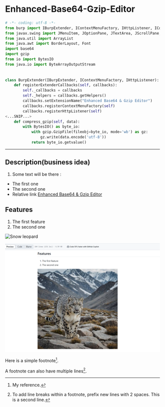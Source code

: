# Enhanced-Base64-Gzip-Editor

```python
# -*- coding: utf-8 -*-
from burp import IBurpExtender, IContextMenuFactory, IHttpListener, IContextMenuInvocation
from javax.swing import JMenuItem, JOptionPane, JTextArea, JScrollPane, JButton, JPanel, JDialog
from java.util import ArrayList
from java.awt import BorderLayout, Font
import base64
import gzip
from io import BytesIO
from java.io import ByteArrayOutputStream


class BurpExtender(IBurpExtender, IContextMenuFactory, IHttpListener):
    def registerExtenderCallbacks(self, callbacks):
        self._callbacks = callbacks
        self._helpers = callbacks.getHelpers()
        callbacks.setExtensionName("Enhanced Base64 & Gzip Editor")
        callbacks.registerContextMenuFactory(self)
        callbacks.registerHttpListener(self)
<...SNIP...>
    def compress_gzip(self, data):
        with BytesIO() as byte_io:
            with gzip.GzipFile(fileobj=byte_io, mode='wb') as gz:
                gz.write(data.encode('utf-8'))
            return byte_io.getvalue()
```

---

## Description(business idea)

1. Some text will be there :
- The first one
- The second one
- Relative link [Enhanced Base64 & Gzip Editor](Enhanced_Base64_%26_Gzip_Editor.py)

## Features 

1. The first feature
2. The second one

![Snow leopard](https://encrypted-tbn3.gstatic.com/images?q=tbn:ANd9GcQR6JobTpe8G1uwx7844qANeNFqJ4yi18vkXhLhzrXYYqeKR5QEfMYLB_9aBfBj1ElqjEPjZTC83SegBzNccgpz1w)

![Snow leopard screenhot](img/chrome_z4WZhOWScT.png)

Here is a simple footnote[^1].

A footnote can also have multiple lines[^2].

[^1]: My reference.
[^2]: To add line breaks within a footnote, prefix new lines with 2 spaces.
  This is a second line.
